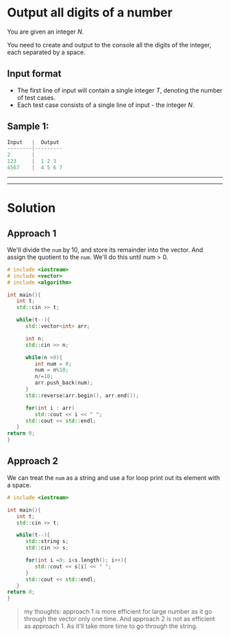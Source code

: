 # Output all digits of a number

You are given an integer *N*.

You need to create and output to the console all the digits of the integer, each separated by a space.

## Input format

* The first line of input will contain a single integer *T*, denoting the number of test cases. 
* Each test case consists of a single line of input - the integer *N*.

## Sample 1:

```cpp
Input   |  Output
--------|---------
2       |          
123     |  1 2 3
4567    |  4 5 6 7
```
----------
----------

# Solution

## Approach 1

We'll divide the `num` by 10, and store its remainder into the vector. And assign the quotient to the `num`. We'll do this until num > 0.

```cpp
# include <iostream>
# include <vector>
# include <algorithm>

int main(){
   int t;
   std::cin >> t;

   while(t--){
      std::vector<int> arr;

      int n;
      std::cin >> n;

      while(n >0){
         int num = 0;
         num = n%10;
         n/=10;
         arr.push_back(num);
      }
      std::reverse(arr.begin(), arr.end());

      for(int i : arr)  
         std::cout << i << " ";
      std::cout << std::endl;
   }
return 0;
}
```

## Approach 2

We can treat the `num` as a string and use a for loop print out its element with a space. 

```cpp
# include <iostream>

int main(){
   int t;
   std::cin >> t;

   while(t--){
      std::string s;
      std::cin >> s;

      for(int i =0; i<s.length(); i++){
         std::cout << s[i] << " ";
      }
      std::cout << std::endl;
   }
return 0;
}
```

> my thoughts: approach 1 is more efficient for large number as it go through the vector only one time. And approach 2 is not as efficient as approach 1. As it'll take more time to go through the string.